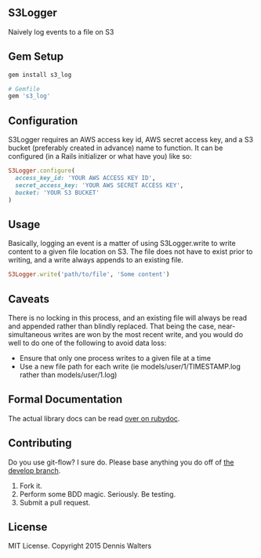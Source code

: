 ## S3Logger ##

Naively log events to a file on S3

## Gem Setup ##

```ruby
gem install s3_log

# Gemfile
gem 's3_log'
```

## Configuration ##

S3Logger requires an AWS access key id, AWS secret access key, and a S3 bucket (preferably created in advance) name to function. It can be configured (in a Rails initializer or what have you) like so:

```ruby
S3Logger.configure(
  access_key_id: 'YOUR AWS ACCESS KEY ID',
  secret_access_key: 'YOUR AWS SECRET ACCESS KEY',
  bucket: 'YOUR S3 BUCKET'
)
```

## Usage ##

Basically, logging an event is a matter of using S3Logger.write to write content to a given file location on S3. The file does not have to exist prior to writing, and a write always appends to an existing file.

```ruby
S3Logger.write('path/to/file', 'Some content')
```

## Caveats ##

There is no locking in this process, and an existing file will always be read and appended rather than blindly replaced. That being the case, near-simultaneous writes are won by the most recent write, and you would do well to do one of the following to avoid data loss:

* Ensure that only one process writes to a given file at a time
* Use a new file path for each write (ie models/user/1/TIMESTAMP.log rather than models/user/1.log)

## Formal Documentation ##

The actual library docs can be read
[over on rubydoc](http://rubydoc.info/gems/s3_log/frames).

## Contributing ##

Do you use git-flow? I sure do. Please base anything you do off of
[the develop branch](https://github.com/ess/s3_logger/tree/develop).

1. Fork it.
2. Perform some BDD magic. Seriously. Be testing.
3. Submit a pull request.

## License ##

MIT License. Copyright 2015 Dennis Walters

